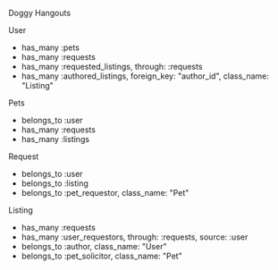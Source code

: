 Doggy Hangouts

User 
- has_many :pets
- has_many :requests
- has_many :requested_listings, through: :requests
- has_many :authored_listings, foreign_key: "author_id", class_name: "Listing"

Pets 
- belongs_to :user
- has_many :requests
- has_many :listings 

Request
- belongs_to :user
- belongs_to :listing 
- belongs_to :pet_requestor, class_name: "Pet" 

Listing
- has_many :requests
- has_many :user_requestors, through: :requests, source: :user
- belongs_to :author, class_name: "User"
- belongs_to :pet_solicitor, class_name: "Pet" 

<!-- - has_many :listing_tags 
- has_many :tags, through: :listing_tags  -->

<!-- Listing_tag
- belongs_to :listing
- belongs_to :tag  -->
